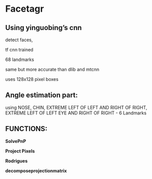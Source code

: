 # Facetagr

## Using yinguobing’s cnn 

detect faces,

tf cnn trained 

68 landmarks

same but more accurate than dlib and mtcnn

uses 128x128 pixel boxes

## Angle estimation part:

using NOSE, CHIN, EXTREME LEFT OF LEFT AND RIGHT OF RIGHT, EXTREME LEFT OF LEFT EYE AND RIGHT OF RIGHT - 6 Landmarks

## FUNCTIONS:

**SolvePnP**

**Project Pixels**

**Rodrigues**

**decomposeprojectionmatrix**
